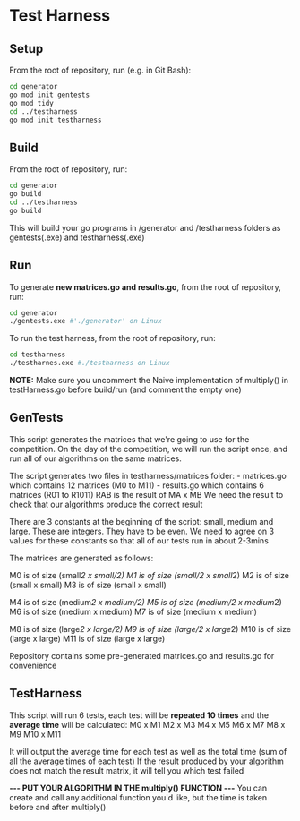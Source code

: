 # Test Harness

## Setup

From the root of repository, run (e.g. in Git Bash):

```sh
cd generator
go mod init gentests
go mod tidy
cd ../testharness
go mod init testharness
```

## Build

From the root of repository, run:

```sh
cd generator
go build
cd ../testharness
go build
```

This will build your go programs in /generator and /testharness folders as gentests(.exe) and testharness(.exe)

## Run

To generate **new matrices.go and results.go**, from the root of repository, run:

```sh
cd generator
./gentests.exe #'./generator' on Linux
```

To run the test harness, from the root of repository, run:

```sh
cd testharness
./testharnes.exe #./testharness on Linux
```

**NOTE:** Make sure you uncomment the Naive implementation of multiply() in testHarness.go before build/run (and comment the empty one)

## GenTests

This script generates the matrices that we're going to use for the competition.
On the day of the competition, we will run the script once, and run all of our algorithms on the same matrices.

The script generates two files in testharness/matrices folder:
    - matrices.go which contains 12 matrices (M0 to M11)
    - results.go which contains 6 matrices (R01 to R1011)
RAB is the result of MA x MB
We need the result to check that our algorithms produce the correct result

There are 3 constants at the beginning of the script: small, medium and large.
These are integers. They have to be even.
We need to agree on 3 values for these constants so that all of our tests run in about 2-3mins

The matrices are generated as follows:

M0 is of size (small*2 x small/2)
M1 is of size (small/2 x small*2)
M2 is of size (small x small)
M3 is of size (small x small)

M4 is of size (medium*2 x medium/2)
M5 is of size (medium/2 x medium*2)
M6 is of size (medium x medium)
M7 is of size (medium x medium)

M8 is of size (large*2 x large/2)
M9 is of size (large/2 x large*2)
M10 is of size (large x large)
M11 is of size (large x large)

Repository contains some pre-generated matrices.go and results.go for convenience

## TestHarness

This script will run 6 tests, each test will be **repeated 10 times** and the **average time** will be calculated:
    M0 x M1
    M2 x M3
    M4 x M5
    M6 x M7
    M8 x M9
    M10 x M11

It will output the average time for each test as well as the total time (sum of all the average times of each test)
If the result produced by your algorithm does not match the result matrix, it will tell you which test failed

**--- PUT YOUR ALGORITHM IN THE multiply() FUNCTION ---**
You can create and call any additional function you'd like, but the time is taken before and after multiply()
